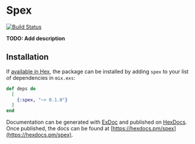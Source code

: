 # Spex
[![Build Status](https://travis-ci.org/Zeeker/spex.svg?branch=master)](https://travis-ci.org/Zeeker/spex)

**TODO: Add description**

## Installation

If [available in Hex](https://hex.pm/docs/publish), the package can be installed
by adding `spex` to your list of dependencies in `mix.exs`:

```elixir
def deps do
  [
    {:spex, "~> 0.1.0"}
  ]
end
```

Documentation can be generated with [ExDoc](https://github.com/elixir-lang/ex_doc)
and published on [HexDocs](https://hexdocs.pm). Once published, the docs can
be found at [https://hexdocs.pm/spex](https://hexdocs.pm/spex).

